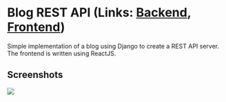 # Blog REST API (Links: [Backend](https://backend-rkvgfflfnf.now.sh/api/), [Frontend](https://frontend-kpmupzhlfy.now.sh/))

Simple implementation of a blog using Django to create a REST API server. The frontend is written using ReactJS.

## Screenshots
<img src="https://i.imgur.com/l4qXMal.png"></img>

